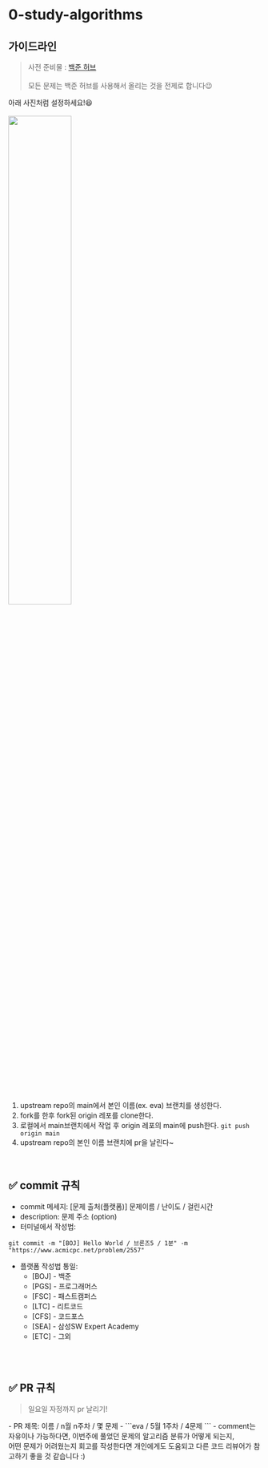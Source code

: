 # 0-study-algorithms
## 가이드라인
<blockquote>사전 준비물 : <a href="https://chrome.google.com/webstore/detail/%EB%B0%B1%EC%A4%80%ED%97%88%EB%B8%8Cbaekjoonhub/ccammcjdkpgjmcpijpahlehmapgmphmk?hl=ko">백준 허브</a><br> <br>
모든 문제는 백준 허브를 사용해서 올리는 것을 전제로 합니다😉
</blockquote>

아래 사진처럼 설정하세요!😆
<br><br>
<img src="https://user-images.githubusercontent.com/81355590/229982626-bc2b3740-e23c-4004-a2c4-4b296c0f7048.png" width="50%"></img>
<br>

1. upstream repo의 main에서 본인 이름(ex. eva) 브랜치를 생성한다.
2. fork를 한후 fork된 origin 레포를 clone한다.
4. 로컬에서 main브랜치에서 작업 후 origin 레포의 main에 push한다. `git push origin main`
5. upstream repo의 본인 이름 브랜치에 pr을 날린다~
<br>

## ✅ commit 규칙
- commit 메세지: [문제 출처(플랫폼)] 문제이름 / 난이도 / 걸린시간 
- description: 문제 주소 (option)
- 터미널에서 작성법: 
```
git commit -m "[BOJ] Hello World / 브론즈5 / 1분" -m "https://www.acmicpc.net/problem/2557"
```
- 플랫폼 작성법 통일: 
  * [BOJ] - 백준 
  * [PGS] - 프로그래머스
  * [FSC] - 패스트캠퍼스
  * [LTC] - 리트코드
  * [CFS] - 코드포스
  * [SEA] - 삼성SW Expert Academy
  * [ETC] - 그외
 
<br><br>

## ✅ PR 규칙
<blockquote> 일요일 자정까지 pr 날리기! </blockquote>
- PR 제목: 이름 / n월 n주차 / 몇 문제
-  ```eva / 5월 1주차 / 4문제 ```
-  comment는 자유이나 가능하다면, 이번주에 풀었던 문제의 알고리즘 분류가 어떻게 되는지, <br> 어떤 문제가 어려웠는지 회고를 작성한다면 개인에게도 도움되고 다른 코드 리뷰어가 참고하기 좋을 것 같습니다 :)

